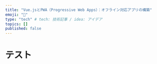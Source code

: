```yaml
---
title: "Vue.jsとPWA（Progressive Web Apps）：オフライン対応アプリの構築"
emoji: "📑"
type: "tech" # tech: 技術記事 / idea: アイデア
topics: []
published: false
---
```


# テスト